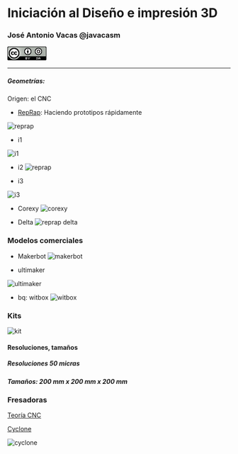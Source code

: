 # Iniciación al Diseño e impresión 3D



### José Antonio Vacas @javacasm

![CCbySA](images/CCbySQ_88x31.png)

* *  *

##### Geometrías:

Origen: el CNC

* [RepRap](https://en.wikipedia.org/wiki/RepRap_project): Haciendo prototipos rápidamente

![reprap](https://upload.wikimedia.org/wikipedia/commons/a/a7/First_replication.jpg)

* i1

![i1](https://upload.wikimedia.org/wikipedia/commons/thumb/f/f8/Reprap_Darwin.jpg/330px-Reprap_Darwin.jpg)

* i2
![reprap](http://reprap.org/mediawiki/images/thumb/1/1f/Mendel.jpg/800px-Mendel.jpg)

* i3

![i3](http://www.filament2print.com/wp-content/uploads/2014/10/Prusa-i3-hphestos-1.jpg)

* Corexy
![corexy](http://3.bp.blogspot.com/-VABQ72YWnTM/Vf6ekGBm5dI/AAAAAAAAO_4/SzEjMwYfk20/s1600/smartrapcore-02.jpg)

* Delta
![reprap delta](http://jeromeabel.net/files/ressources/democratie-industrielle/bonus-images/fab/delta-robot-reprap-helium-frog.jpg)


### Modelos comerciales

* Makerbot
 ![makerbot](http://store.makerbot.com/mb-images/store/global/international.jpg)

* ultimaker

![ultimaker](https://i.ytimg.com/vi/Sz77Tq9xzpM/maxresdefault.jpg)

* bq: witbox
![witbox](http://www.imprimalia3d.com/sites/default/files/Witbox_3D-printer-yellow-iGo3D.jpg)

### Kits

![kit](http://www.moebyus.com/images/stories/virtuemart/product/img_3948.jpg)


#### Resoluciones, tamaños

##### Resoluciones 50 micras
##### Tamaños: 200 mm x 200 mm x 200 mm

### Fresadoras

[Teoría CNC](http://spainlabs.com/wiki/index.php?title=Fresadoras_CNC)

[Cyclone](https://github.com/bq/Cyclone-PCB-Factory)

![cyclone](https://i.ytimg.com/vi/jWKOkb-tut8/maxresdefault.jpg)
